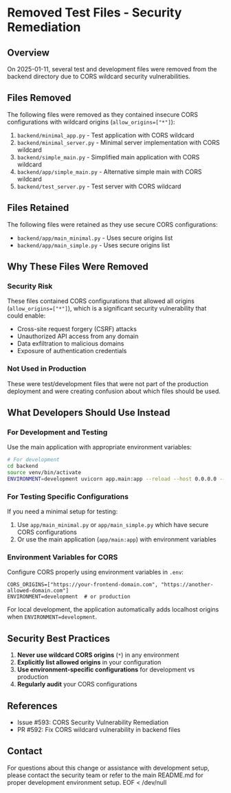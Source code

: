 # Removed Test Files - Security Remediation

## Overview
On 2025-01-11, several test and development files were removed from the backend directory due to CORS wildcard security vulnerabilities.

## Files Removed
The following files were removed as they contained insecure CORS configurations with wildcard origins (`allow_origins=["*"]`):

1. `backend/minimal_app.py` - Test application with CORS wildcard
2. `backend/minimal_server.py` - Minimal server implementation with CORS wildcard
3. `backend/simple_main.py` - Simplified main application with CORS wildcard
4. `backend/app/simple_main.py` - Alternative simple main with CORS wildcard
5. `backend/test_server.py` - Test server with CORS wildcard

## Files Retained
The following files were retained as they use secure CORS configurations:
- `backend/app/main_minimal.py` - Uses secure origins list
- `backend/app/main_simple.py` - Uses secure origins list

## Why These Files Were Removed

### Security Risk
These files contained CORS configurations that allowed all origins (`allow_origins=["*"]`), which is a significant security vulnerability that could enable:
- Cross-site request forgery (CSRF) attacks
- Unauthorized API access from any domain
- Data exfiltration to malicious domains
- Exposure of authentication credentials

### Not Used in Production
These were test/development files that were not part of the production deployment and were creating confusion about which files should be used.

## What Developers Should Use Instead

### For Development and Testing
Use the main application with appropriate environment variables:

```bash
# For development
cd backend
source venv/bin/activate
ENVIRONMENT=development uvicorn app.main:app --reload --host 0.0.0.0 --port 8000
```

### For Testing Specific Configurations
If you need a minimal setup for testing:
1. Use `app/main_minimal.py` or `app/main_simple.py` which have secure CORS configurations
2. Or use the main application (`app/main:app`) with environment variables

### Environment Variables for CORS
Configure CORS properly using environment variables in `.env`:
```
CORS_ORIGINS=["https://your-frontend-domain.com", "https://another-allowed-domain.com"]
ENVIRONMENT=development  # or production
```

For local development, the application automatically adds localhost origins when `ENVIRONMENT=development`.

## Security Best Practices

1. **Never use wildcard CORS origins** (`*`) in any environment
2. **Explicitly list allowed origins** in your configuration
3. **Use environment-specific configurations** for development vs production
4. **Regularly audit** your CORS configurations

## References
- Issue #593: CORS Security Vulnerability Remediation
- PR #592: Fix CORS wildcard vulnerability in backend files

## Contact
For questions about this change or assistance with development setup, please contact the security team or refer to the main README.md for proper development environment setup.
EOF < /dev/null